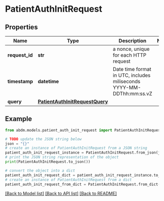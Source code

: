 # PatientAuthInitRequest


## Properties

Name | Type | Description | Notes
------------ | ------------- | ------------- | -------------
**request_id** | **str** | a nonce, unique for each HTTP request | 
**timestamp** | **datetime** | Date time format in UTC, includes miliseconds YYYY-MM-DDThh:mm:ss.vZ | 
**query** | [**PatientAuthInitRequestQuery**](PatientAuthInitRequestQuery.md) |  | 

## Example

```python
from abdm.models.patient_auth_init_request import PatientAuthInitRequest

# TODO update the JSON string below
json = "{}"
# create an instance of PatientAuthInitRequest from a JSON string
patient_auth_init_request_instance = PatientAuthInitRequest.from_json(json)
# print the JSON string representation of the object
print(PatientAuthInitRequest.to_json())

# convert the object into a dict
patient_auth_init_request_dict = patient_auth_init_request_instance.to_dict()
# create an instance of PatientAuthInitRequest from a dict
patient_auth_init_request_from_dict = PatientAuthInitRequest.from_dict(patient_auth_init_request_dict)
```
[[Back to Model list]](../README.md#documentation-for-models) [[Back to API list]](../README.md#documentation-for-api-endpoints) [[Back to README]](../README.md)


